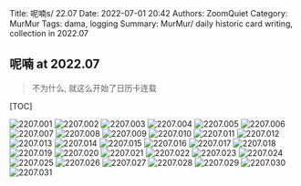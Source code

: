 Title: 呢喃s/ 22.07
Date: 2022-07-01 20:42
Authors: ZoomQuiet
Category: MurMur
Tags: dama, logging
Summary: MurMur/ daily historic card writing, collection in 2022.07


## 呢喃 at 2022.07
> 不为什么, 就这么开始了日历卡连载

[TOC]

![2207.001](https://ipic.zoomquiet.top/2022-08-18-zq42-today-card-2207.001.jpeg)
![2207.002](https://ipic.zoomquiet.top/2022-08-18-zq42-today-card-2207.002.jpeg)
![2207.003](https://ipic.zoomquiet.top/2022-08-18-zq42-today-card-2207.003.jpeg)
![2207.004](https://ipic.zoomquiet.top/2022-08-18-zq42-today-card-2207.004.jpeg)
![2207.005](https://ipic.zoomquiet.top/2022-08-18-zq42-today-card-2207.005.jpeg)
![2207.006](https://ipic.zoomquiet.top/2022-08-18-zq42-today-card-2207.006.jpeg)
![2207.007](https://ipic.zoomquiet.top/2022-08-18-zq42-today-card-2207.007.jpeg)
![2207.008](https://ipic.zoomquiet.top/2022-08-18-zq42-today-card-2207.008.jpeg)
![2207.009](https://ipic.zoomquiet.top/2022-08-18-zq42-today-card-2207.009.jpeg)
![2207.010](https://ipic.zoomquiet.top/2022-08-18-zq42-today-card-2207.010.jpeg)
![2207.011](https://ipic.zoomquiet.top/2022-08-18-zq42-today-card-2207.011.jpeg)
![2207.012](https://ipic.zoomquiet.top/2022-08-18-zq42-today-card-2207.012.jpeg)
![2207.013](https://ipic.zoomquiet.top/2022-08-18-zq42-today-card-2207.013.jpeg)
![2207.014](https://ipic.zoomquiet.top/2022-08-18-zq42-today-card-2207.014.jpeg)
![2207.015](https://ipic.zoomquiet.top/2022-08-18-zq42-today-card-2207.015.jpeg)
![2207.016](https://ipic.zoomquiet.top/2022-08-18-zq42-today-card-2207.016.jpeg)
![2207.017](https://ipic.zoomquiet.top/2022-08-18-zq42-today-card-2207.017.jpeg)
![2207.018](https://ipic.zoomquiet.top/2022-08-18-zq42-today-card-2207.018.jpeg)
![2207.019](https://ipic.zoomquiet.top/2022-08-18-zq42-today-card-2207.019.jpeg)
![2207.020](https://ipic.zoomquiet.top/2022-08-18-zq42-today-card-2207.020.jpeg)
![2207.021](https://ipic.zoomquiet.top/2022-08-18-zq42-today-card-2207.021.jpeg)
![2207.022](https://ipic.zoomquiet.top/2022-08-18-zq42-today-card-2207.022.jpeg)
![2207.023](https://ipic.zoomquiet.top/2022-08-18-zq42-today-card-2207.023.jpeg)
![2207.024](https://ipic.zoomquiet.top/2022-08-18-zq42-today-card-2207.024.jpeg)
![2207.025](https://ipic.zoomquiet.top/2022-08-18-zq42-today-card-2207.025.jpeg)
![2207.026](https://ipic.zoomquiet.top/2022-08-18-zq42-today-card-2207.026.jpeg)
![2207.027](https://ipic.zoomquiet.top/2022-08-18-zq42-today-card-2207.027.jpeg)
![2207.028](https://ipic.zoomquiet.top/2022-08-18-zq42-today-card-2207.028.jpeg)
![2207.029](https://ipic.zoomquiet.top/2022-08-18-zq42-today-card-2207.029.jpeg)
![2207.030](https://ipic.zoomquiet.top/2022-08-18-zq42-today-card-2207.030.jpeg)
![2207.031](https://ipic.zoomquiet.top/2022-08-18-zq42-today-card-2207.031.jpeg)




